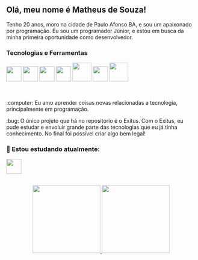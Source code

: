 ## Olá, meu nome é Matheus de Souza!

Tenho 20 anos,  moro na cidade de Paulo Afonso BA, e sou um apaixonado por programação. Eu sou um programador Júnior, e estou em busca da minha primeira oportunidade como desenvolvedor.

### Tecnologias e Ferramentas

<code><img src="https://cdn.jsdelivr.net/gh/devicons/devicon/icons/html5/html5-original.svg" width="40" height="40"/></code> <code><img src="https://cdn.jsdelivr.net/gh/devicons/devicon/icons/css3/css3-original.svg" width="40" height="40"/></code> <code><img src="https://cdn.jsdelivr.net/gh/devicons/devicon/icons/javascript/javascript-original.svg" width="40" height="40" /></code>
<code><img src="https://cdn.jsdelivr.net/gh/devicons/devicon/icons/php/php-original.svg" width="40" height="40" /></code>
<code><img src="https://cdn.jsdelivr.net/gh/devicons/devicon/icons/mysql/mysql-original-wordmark.svg" width="50" height="50" /></code>
<code><img src="https://cdn.jsdelivr.net/gh/devicons/devicon/icons/git/git-original.svg" width="40" height="40" /></code>
<code><img src="https://cdn.jsdelivr.net/gh/devicons/devicon/icons/sass/sass-original.svg" width="50" height="50" /></code>

</br>

<div display="inline-block">
 <p align="left">:computer: Eu amo aprender coisas novas relacionadas a tecnologia, principalmente em programação.</p>
  <p align="left">:bug: O único projeto que há no repositorio é o Exitus. Com o Exitus, eu pude estudar e envoluir grande parte das tecnologias que eu já tinha conhecimento. No final foi possível criar algo bem legal!</p>
</div> 

### :rocket: Estou estudando atualmente:  

<img src="https://cdn.jsdelivr.net/gh/devicons/devicon/icons/laravel/laravel-plain-wordmark.svg" width="40" height="40"/>

##
<p align="center">
  <a href="https://github.com/mate551">
   <img height="180em" src="https://github-readme-stats.vercel.app/api/top-langs/?username=matheusdesouzab&layout=compact&langs_count=7&theme=dracula"/>
   <img height="180em" src="https://github-readme-stats.vercel.app/api?username=matheusdesouzab&show_icons=true&theme=dracula&include_all_commits=true&count_private=true"/>
  </a>
</p>  




